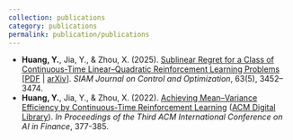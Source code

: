 ```yaml
---
collection: publications
category: publications
permalink: publication/publications
---
```


<ul>
  <li><strong>Huang, Y.</strong>, Jia, Y., & Zhou, X. (2025).
      <a href="https://doi.org/10.1137/24M1695075">Sublinear Regret for a Class of Continuous-Time Linear–Quadratic Reinforcement Learning Problems</a>
      [<a href="/files/LQ_SICON_2025.pdf">PDF</a> | <a href="https://arxiv.org/abs/2407.17226">arXiv</a>].
      <em>SIAM Journal on Control and Optimization</em>, 63(5), 3452–3474.
  </li>
  
  <li><strong>Huang, Y.</strong>, Jia, Y., & Zhou, X. (2022). 
      <a href="/files/MV_ICAIF_2022.pdf">Achieving Mean–Variance Efficiency by Continuous-Time Reinforcement Learning</a> 
      (<a href="https://dl.acm.org/doi/abs/10.1145/3533271.3561760">ACM Digital Library</a>). 
      <em>In Proceedings of the Third ACM International Conference on AI in Finance</em>, 377-385.
  </li>
</ul>


